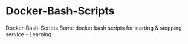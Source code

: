 # Docker-Bash-Scripts
Docker-Bash-Scripts Some docker bash scripts for starting &amp; stopping service - Learning
